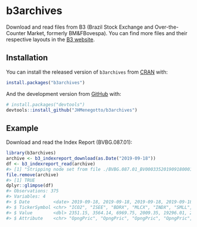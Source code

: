 
<!-- README.md is generated from README.Rmd. Please edit that file -->
b3archives
==========

<!-- badges: start -->
<!-- badges: end -->
Download and read files from B3 (Brazil Stock Exchange and Over-the-Counter Market, formerly BM&FBovespa). You can find more files and their respective layouts in the [B3 website](http://www.b3.com.br/pt_br/market-data-e-indices/servicos-de-dados/market-data/historico/boletins-diarios/pesquisa-por-pregao/layout-dos-arquivos/).

Installation
------------

You can install the released version of `b3archives` from [CRAN](https://CRAN.R-project.org) with:

``` r
install.packages("b3archives")
```

And the development version from [GitHub](https://github.com/) with:

``` r
# install.packages("devtools")
devtools::install_github("JHMenegotto/b3archives")
```

Example
-------

Download and read the Index Report (BVBG.087.01):

``` r
library(b3archives)
archive <- b3_indexreport_download(as.Date("2019-09-18"))
df <- b3_indexreport_read(archive)
#> [1] "Stripping node set from file ./BVBG.087.01_BV000335201909180001000000000000003.xml. It can take a long time..."
file.remove(archive)
#> [1] TRUE
dplyr::glimpse(df)
#> Observations: 375
#> Variables: 4
#> $ Date         <date> 2019-09-18, 2019-09-18, 2019-09-18, 2019-09-18, ...
#> $ TickerSymbol <chr> "ICO2", "ISEE", "BDRX", "MLCX", "INDX", "SMLL", "...
#> $ Value        <dbl> 2351.15, 3564.14, 6969.75, 2009.35, 19296.01, 228...
#> $ Attribute    <chr> "OpngPric", "OpngPric", "OpngPric", "OpngPric", "...
```
